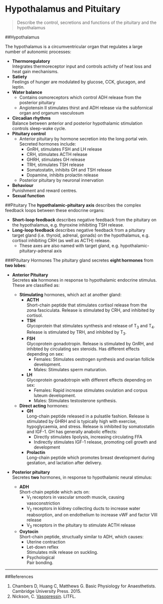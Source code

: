 # Hypothalamus and Pituitary

> Describe the control, secretions and functions of the pituitary and the hypothalamus

##Hypothalamus

The hypothalamus is a circumventricular organ that regulates a large number of autonomic processes:
* **Thermoregulatory**  
Integrates thermoreceptor input and controls activity of heat loss and heat gain mechanisms.
* **Satiety**  
Feelings of hunger are modulated by glucose, CCK, glucagon, and leptin.
* **Water balance**  
    * Contains osmoreceptors which control ADH release from the posterior pituitary
    * Angiotensin II stimulates thirst and ADH release via the subfornical organ and organum vasculosum
* **Circadian rhythms**  
Balance between anterior and posterior hypothalamic stimulation controls sleep-wake cycle.
* **Pituitary control** 
    * Anterior pituitary by hormone secretion into the long portal vein. Secreted hormones include:
        * GnRH, stimulates FSH and LH release
        * CRH, stimulates ACTH release
        * GHRH, stimulates GH release
        * TRH, stimulates TSH release
        * Somatostatin, inhibits GH and TSH release
        * Dopamine, inhibits prolactin release
    * Posterior pituitary by neuronal innervation
* **Behaviour**  
Punishment and reward centres.
* **Sexual function**

##Pituitary
The **hypothalamic-pituitary axis** describes the complex feedback loops between these endocrine organs:
* **Short-loop feedback** describes negative feedback from the pituitary on the hypothalamus, e.g. thyroxine inhibiting TSH release.
* **Long-loop feedback** describes negative feedback from a pituitary target gland (i.e. thyroid, adrenal, gonads) on the hypothalamus, e.g. cortisol inhibiting CRH (as well as ACTH) release.
    * These axes are also named with target gland, e.g. hypothalamic-pituitary-adrenal axis

###Pituitary Hormones
The pituitary gland secretes **eight hormones** from **two lobes**:
* **Anterior Pituitary**  
Secretes **six** hormones in response to hypothalamic endocrine stimulus. These are classified as:
    * **Stimulating** hormones, which act at another gland:
        * **ACTH**  
        Short-chain peptide that stimulates cortisol release from the zona fasciculata. Release is stimulated by CRH, and inhibited by cortisol.
        * **TSH**  
        Glycoprotein that stimulates synthesis and release of T<sub>3</sub> and T<sub>4</sub>. Release is stimulated by TRH, and inhibited by T<sub>3</sub>.
        * **FSH**  
        Glycoprotein gonadotropin. Release is stimulated by GnRH, and inhibted by circulating sex steroids. Has different effects depending on sex:
            * Females: Stimulates oestrogen synthesis and ovarian follicle development.
            * Males: Stimulates sperm maturation.
        * **LH**  
        Glycoprotein gonadotropin with different effects depending on sex:  
            * Females: Rapid increase stimulates ovulation and corpus luteum development.
            * Males: Stimulates testosterone synthesis.
    * **Direct acting** hormones:
        * **GH**  
        Long-chain peptide released in a pulsatile fashion. Release is stimulated by GHRH and is typically high with exercise, hypoglycaemia, and stress. Release is inhibited by somatostatin and IGF-1. GH has generally anabolic effects:
            * Directly stimulates lipolysis, increasing circulating FFA
            * Indirectly stimulates IGF-1 release, promoting cell growth and development
        * **Prolactin**  
        Long-chain peptide which promotes breast development during gestation, and lactation after delivery.


* **Posterior pituitary**  
Secretes **two** hormones, in response to hypothalamic neural stimulus:
    * **ADH**  
    Short-chain peptide which acts on:
        * V<sub>1</sub> receptors in vascular smooth muscle, causing vasoconstriction
        * V<sub>2</sub> receptors in kidney collecting ducts to increase water reabsorption, and on endothelium to increase vWF and factor VIII release
        * V<sub>3</sub> receptors in the pituitary to stimulate ACTH release
    * **Oxytocin**  
    Short-chain peptide, structually similar to ADH, which causes:
        * Uterine contraction
        * Let-down reflex  
        Stimulates milk release on suckling.
        * Psychological  
        Pair bonding.

---
##References
1. Chambers D, Huang C, Matthews G. Basic Physiology for Anaesthetists. Cambridge University Press. 2015.
2. Nickson, C. [Vasopressin](http://lifeinthefastlane.com/ccc/vasopressin/). LITFL.